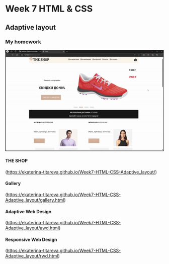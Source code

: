 # Week 7 HTML & CSS

## Adaptive layout

### My homework

![video of pages](./Adaptivelayout.gif)

#### THE SHOP

(https://ekaterina-titareva.github.io/Week7-HTML-CSS-Adaptive_layout/)

#### Gallery

(https://ekaterina-titareva.github.io/Week7-HTML-CSS-Adaptive_layout/gallery.html)

#### Adaptive Web Design

(https://ekaterina-titareva.github.io/Week7-HTML-CSS-Adaptive_layout/awd.html)

#### Responsive Web Design

(https://ekaterina-titareva.github.io/Week7-HTML-CSS-Adaptive_layout/rwd.html)

